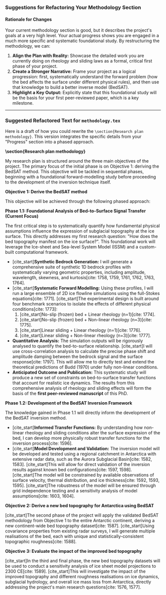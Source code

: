
### **Suggestions for Refactoring Your Methodology Section**

#### **Rationale for Changes**

Your current methodology section is good, but it describes the project's goals at a very high level. Your actual progress shows you are engaged in a much more specific and systematic foundational study. By restructuring the methodology, we can:

1.  **Align the Plan with Reality:** Showcase the detailed work you are currently doing on rheology and sliding laws as a formal, critical first phase of your project.
2.  **Create a Stronger Narrative:** Frame your project as a logical progression: first, systematically understand the forward problem (how the bed affects the surface under different physical rules), and then use that knowledge to build a better inverse model (BedSAT).
3.  **Highlight a Key Output:** Explicitly state that this foundational study will be the basis for your first peer-reviewed paper, which is a key milestone.

---

### **Suggested Refactored Text for `methodology.tex`**

Here is a draft of how you could rewrite the `\section{Research plan methodology}`. This version integrates the specific details from your "Progress" section into a phased approach.

**\section{Research plan methodology}**

My research plan is structured around the three main objectives of the project. The primary focus of the initial phase is on Objective 1: deriving the BedSAT method. This objective will be tackled in sequential phases, beginning with a foundational forward-modelling study before proceeding to the development of the inversion technique itself.

**Objective 1: Derive the BedSAT method**

This objective will be achieved through the following phased approach:

**Phase 1.1: Foundational Analysis of Bed-to-Surface Signal Transfer (Current Focus)**

The first critical step is to systematically quantify how fundamental physical assumptions influence the expression of subglacial topography at the ice surface. This directly addresses my first research question: "How does the bed topography manifest on the ice surface?". This foundational work will leverage the Ice-sheet and Sea-level System Model (ISSM) and a custom-built computational framework.

* [cite_start]**Synthetic Bedrock Generation:** I will generate a comprehensive suite of synthetic 1D bedrock profiles with systematically varying geometric properties, including amplitude, wavelength, skewness, and kurtosis[cite: 1758, 1759, 1761, 1762, 1763, 1764].
* [cite_start]**Systematic Forward Modelling:** Using these profiles, I will run a large ensemble of 2D ice flowline simulations using the full-Stokes equations[cite: 1771]. [cite_start]The experimental design is built around four benchmark scenarios to isolate the effects of different physical conditions[cite: 1773]:
    1.  [cite_start]No-slip (frozen) bed + Linear rheology (n=1)[cite: 1774].
    2.  [cite_start]No-slip (frozen) bed + Non-linear rheology (n=3)[cite: 1775].
    3.  [cite_start]Linear sliding + Linear rheology (n=1)[cite: 1776].
    4.  [cite_start]Linear sliding + Non-linear rheology (n=3)[cite: 1777].
* **Quantitative Analysis:** The simulation outputs will be rigorously analysed to quantify the bed-to-surface relationship. [cite_start]I will use cross-correlation analysis to calculate the precise phase shift and amplitude damping between the bedrock signal and the surface response[cite: 1797]. This will allow me to directly test and extend the theoretical predictions of Budd (1970) under fully non-linear conditions.
* **Anticipated Outcome and Publication:** This systematic study will produce a new set of constraints on bed-to-surface transfer functions that account for realistic ice dynamics. The results from this comprehensive analysis of rheology and sliding effects will form the basis of the **first peer-reviewed manuscript** of this PhD.

**Phase 1.2: Development of the BedSAT Inversion Framework**

The knowledge gained in Phase 1.1 will directly inform the development of the BedSAT inversion method.

* [cite_start]**Informed Transfer Functions:** By understanding how non-linear rheology and sliding conditions alter the surface expression of the bed, I can develop more physically robust transfer functions for the inversion process[cite: 1596].
* [cite_start]**Model Development and Validation:** The inversion model will be developed and tested using a regional catchment in Antarctica with extensive radar data, such as the Aurora Subglacial Basin[cite: 1582, 1583]. [cite_start]This will allow for direct validation of the inversion results against known bed configurations[cite: 1597, 1598]. [cite_start]The model will be constrained by available observations of surface velocity, thermal distribution, and ice thickness[cite: 1592, 1593, 1595]. [cite_start]The robustness of the model will be ensured through grid independence testing and a sensitivity analysis of model assumptions[cite: 1603, 1604].

**Objective 2: Derive a new bed topography for Antarctica using BedSAT**

[cite_start]The second phase of the project will apply the validated BedSAT methodology from Objective 1 to the entire Antarctic continent, deriving a new continent-wide bed topography dataset[cite: 1587]. [cite_start]Using covariance properties from existing radar surveys, I will generate multiple realisations of the bed, each with unique and statistically-consistent topographic roughness[cite: 1588].

**Objective 3: Evaluate the impact of the improved bed topography**

[cite_start]In the third and final phase, the new bed topography datasets will be used to conduct a sensitivity analysis of ice sheet model projections to 2300 CE[cite: 1589]. [cite_start]This will investigate the impact of the improved topography and different roughness realisations on ice dynamics, subglacial hydrology, and overall ice mass loss from Antarctica, directly addressing the project's main research questions[cite: 1576, 1577].